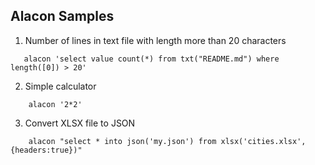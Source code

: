 ## Alacon Samples

1. Number of lines in text file with length more than 20 characters 
```
   alacon 'select value count(*) from txt("README.md") where length([0]) > 20'
```

2. Simple calculator
```
    alacon '2*2'
```

3. Convert XLSX file to JSON
```
    alacon "select * into json('my.json') from xlsx('cities.xlsx',{headers:true})"
```